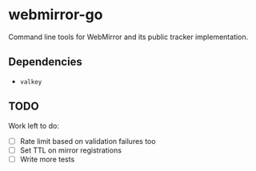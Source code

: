 # webmirror-go

Command line tools for WebMirror and its public tracker implementation.

## Dependencies
- `valkey`


## TODO
Work left to do:
- [ ] Rate limit based on validation failures too
- [ ] Set TTL on mirror registrations
- [ ] Write more tests
